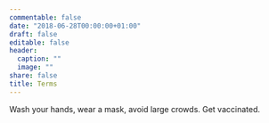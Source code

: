 ```yaml
---
commentable: false
date: "2018-06-28T00:00:00+01:00"
draft: false
editable: false
header:
  caption: ""
  image: ""
share: false
title: Terms
---
```


Wash your hands, wear a mask, avoid large crowds. Get vaccinated.
